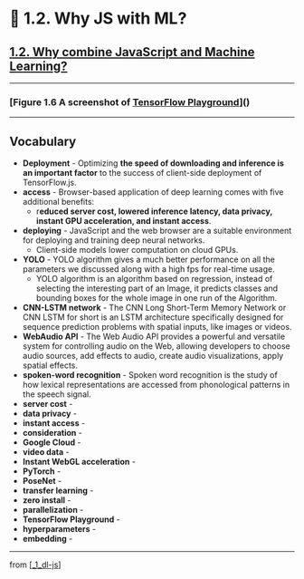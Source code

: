 # 🌱 1.2. Why JS with ML?

## [**1.2.** Why combine JavaScript and Machine Learning?](https://livebook.manning.com/book/deep-learning-with-javascript/chapter-1/95)

---

### [**Figure 1.6** A screenshot of [TensorFlow Playground](https://playground.tensorflow.org/)]()

---

## **Vocabulary**

- **Deployment** - Optimizing **the speed of downloading and inference is an important factor** to the success of client-side deployment of TensorFlow.js.
- **access** - Browser-based application of deep learning comes with five additional benefits:
  - r**educed server cost, lowered inference latency, data privacy, instant GPU acceleration, and instant access**.
- **deploying** - JavaScript and the web browser are a suitable environment for deploying and training deep neural networks.
  - Client-side models lower computation on cloud GPUs.
- **YOLO** - YOLO algorithm gives a much better performance on all the parameters we discussed along with a high fps for real-time usage.
  - YOLO algorithm is an algorithm based on regression, instead of selecting the interesting part of an Image, it predicts classes and bounding boxes for the whole image in one run of the Algorithm.
- **CNN-LSTM network** - The CNN Long Short-Term Memory Network or CNN LSTM for short is an LSTM architecture specifically designed for sequence prediction problems with spatial inputs, like images or videos.
- **WebAudio API** - The Web Audio API provides a powerful and versatile system for controlling audio on the Web, allowing developers to choose audio sources, add effects to audio, create audio visualizations, apply spatial effects.
- **spoken-word recognition** - Spoken word recognition is the study of how lexical representations are accessed from phonological patterns in the speech signal.
- **server cost** -
- **data privacy** -
- **instant access** -
- **consideration** -
- **Google Cloud** -
- **video data** -
- **Instant WebGL acceleration** -
- **PyTorch** -
- **PoseNet** -
- **transfer learning** -
- **zero install** -
- **parallelization** -
- **TensorFlow Playground** -
- **hyperparameters** -
- **embedding** -

---

from [[_1_dl-js]]

[//begin]: # "Autogenerated link references for markdown compatibility"
[_1_dl-js]: ../_1_dl-js.md "🌱 1 DL and JS"
[//end]: # "Autogenerated link references"

